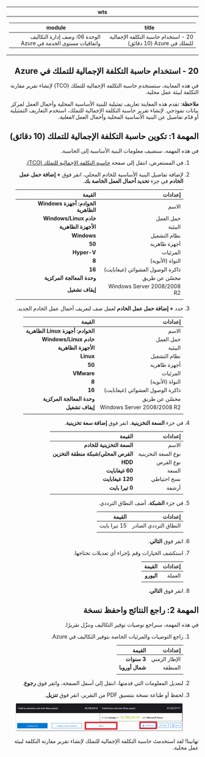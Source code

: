 <div id="readme" class="Box-body readme blob js-code-block-container p-5 p-xl-6 gist-border-0" dir="rtl">
    <article class="markdown-body entry-content container-lg" itemprop="text"><table>
  <thead>
  <tr>
  <th>wts</th>
  </tr>
  </thead>
  <tbody>
  <tr>
  <td><div><table>
  <thead>
  <tr>
  <th>title</th>
  <th>module</th>
  </tr>
  </thead>
  <tbody>
  <tr>
  <td><div>20 - استخدام حاسبة التكلفة الإجمالية للتملك في Azure (10 دقائق)</div></td>
  <td><div>الوحدة 06: وصف إدارة التكاليف واتفاقيات مستوى الخدمة في Azure</div></td>
  </tr>
  </tbody>
</table>
</div></td>
  </tr>
  </tbody>
</table>
       
# 20 - استخدام حاسبة التكلفة الإجمالية للتملك في Azure


في هذه المعاينة، ستستخدم حاسبة التكلفة الإجمالية للتملك (TCO) لإنشاء تقرير مقارنة التكلفة لبيئة عمل محلية.

**ملاحظة**: تقدم هذه المعاينة تعاريف تمثيلية للبنية الأساسية المحلية وأحمال العمل لمركز بيانات نموذجي. لإنشاء تقرير حاسبة التكلفة الإجمالية للتملك، استخدم التعاريف التمثيلية أو قدّم تفاصيل عن البنية الأساسية المحلية وأحمال العمل *الفعلية*.

# المهمة 1: تكوين حاسبة التكلفة الإجمالية للتملك (10 دقائق)

في هذه المهمة، سنضيف معلومات البنية الأساسية إلى الحاسبة. 

1. في المستعرض، انتقل إلى صفحة [حاسبة التكلفة الإجمالية للتملك (TCO)](https://azure.microsoft.com/ar-sa/pricing/tco/calculator/).

2. لإضافة تفاصيل البنية الأساسية للخادم المحلي، انقر فوق **+ إضافة حمل عمل الخادم** في جزء **تحديد أحمال العمل الخاصة بك**.

    | إعدادات | القيمة |
    | -- | -- |
    | الاسم | **الخوادم: أجهزة Windows الظاهرية** |
    | حمل العمل | **خادم Windows/Linux** |
    | البيئية | **الأجهزة الظاهرية** |
    | نظام التشغيل | **Windows** |  
    | أجهزة ظاهرية | **50** |
    | المرئيات | **Hyper-V** |
    | النواة (الأنوية) | **8**|
    | ذاكرة الوصول العشوائي (غيغابايت) | **16** |
    | محسّن عن طريق | **وحدة المعالجة المركزية** |
    | Windows Server 2008/2008 R2 | **إيقاف تشغيل** |
    | | |

3. حدد **+ إضافة حمل عمل الخادم** لعمل صف لتعريف أحمال عمل الخادم الجديد. 

    | إعدادات | القيمة |
    | -- | -- |
    | الاسم | **الخوادم: أجهزة Linux الظاهرية** |
    | حمل العمل | **خادم Windows/Linux** |
    | البيئية | **الأجهزة الظاهرية** |
    | نظام التشغيل | **Linux** |  
    | أجهزة ظاهرية | **50** |
    | المرئيات | **VMware** |
    | النواة (الأنوية) | **8**|
    | ذاكرة الوصول العشوائي (غيغابايت) | **16** |
    | محسّن عن طريق | **وحدة المعالجة المركزية** |
    | Windows Server 2008/2008 R2 | **إيقاف تشغيل** |
    | | |

4. في جزء **السعة التخزينية**، انقر فوق **إضافة سعة تخزينية**.

    | إعدادات | القيمة |
    | -- | -- |
    | الاسم | **السعة التخزينية للخادم** |
    | نوع السعة التخزينية | **القرص المحلي/شبكة منطقة التخزين** |
    | نوع القرص | **HDD** |
    | السعة | **60 غيغابايت** |  
    | نسخ احتياطي | **120 غيغابايت** |
    | أرشفة | **0 تيرا بايت** |
    | | |

5. في جزء **الشبكة**، أضف النطاق الترددي. 

    | إعدادات | القيمة |
    | -- | -- |
    | النطاق الترددي الصادر | 15 تيرا بايت|
    | | |

6. انقر فوق **التالي**.

7. استكشف الخيارات وقم بإجراء أي تعديلات تحتاجها. 

    | إعدادات | القيمة |
    | -- | -- |
    | العملة | **اليورو** |
    | | |

8. انقر فوق **التالي**.

# المهمة 2: راجع النتائج واحفظ نسخة

في هذه المهمة، سنراجع توصيات توفير التكاليف وننزّل تقريرًا. 

1. راجع التوصيات والمرئيات الخاصة بتوفير التكاليف في Azure.

    | إعدادات | القيمة |
    | -- | -- |
    | الإطار الزمني| **3 سنوات** |
    | المنطقة | **شمال أوروبا** |
    | | |


2. لتعديل المعلومات التي قدمتها، انتقل إلى أسفل الصفحة، وانقر فوق **رجوع**. 

3. لحفظ أو طباعة نسخة بتنسيق PDF من التقرير، انقر فوق **تنزيل**.

    ![لقطة شاشة لجزء التقرير في حاسبة التكلفة الإجمالية للتملك في Azure. تشير حقول الإدخال المميزة والمكتملة إلى كيفية تعيين الإطار الزمني لحاسبة التكلفة الإجمالية على ثلاث سنوات والمنطقة إلى شمال أوروبا. يوضح المخطط تكلفة البنية الأساسية المحلية وتعويض أحمال العمل مقابل التكلفة المنخفضة لاستخدام Azure.](../images/2001.png)

تهانينا! لقد استخدمتَ حاسبة التكلفة الإجمالية للتملك لإنشاء تقرير مقارنة التكلفة لبيئة عمل محلية.
